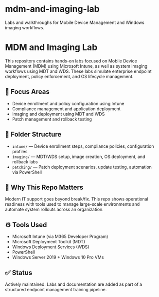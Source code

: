# mdm-and-imaging-lab
Labs and walkthroughs for Mobile Device Management and Windows imaging workflows.

# MDM and Imaging Lab

This repository contains hands-on labs focused on Mobile Device Management (MDM) using Microsoft Intune, as well as system imaging workflows using MDT and WDS. These labs simulate enterprise endpoint deployment, policy enforcement, and OS lifecycle management.

## 🔧 Focus Areas

- Device enrollment and policy configuration using Intune
- Compliance management and application deployment
- Imaging and deployment using MDT and WDS
- Patch management and rollback testing

## 📁 Folder Structure

- `intune/` — Device enrollment steps, compliance policies, configuration profiles
- `imaging/` — MDT/WDS setup, image creation, OS deployment, and rollback labs
- `patching/` — Patch deployment scenarios, update testing, automation via PowerShell

## 🧠 Why This Repo Matters

Modern IT support goes beyond break/fix. This repo shows operational readiness with tools used to manage large-scale environments and automate system rollouts across an organization.

## ⚙️ Tools Used

- Microsoft Intune (via M365 Developer Program)
- Microsoft Deployment Toolkit (MDT)
- Windows Deployment Services (WDS)
- PowerShell
- Windows Server 2019 + Windows 10 Pro VMs

## ✅ Status

Actively maintained. Labs and documentation are added as part of a structured endpoint management training pipeline.


